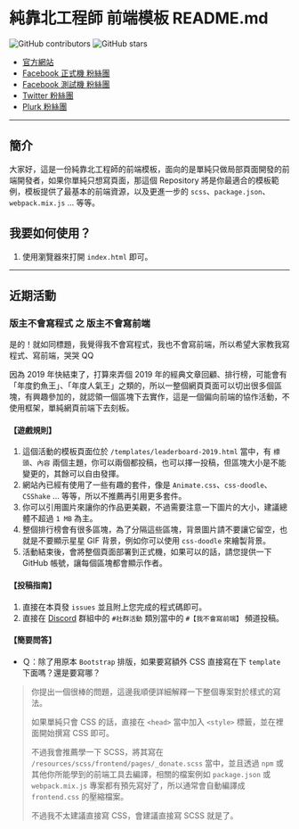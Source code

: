 # 純靠北工程師 前端模板 README.md

![GitHub contributors](https://img.shields.io/github/contributors/init-engineer/init.engineer-frontend-template.svg)
![GitHub stars](https://img.shields.io/github/stars/init-engineer/init.engineer-frontend-template.svg?style=social)

- [官方網站](https://kaobei.engineer)
- [Facebook 正式機 粉絲團](https://www.facebook.com/init.kobeengineer)
- [Facebook 測試機 粉絲團](https://www.facebook.com/kaobei.engineer)
- [Twitter 粉絲團](https://twitter.com/kaobei_engineer)
- [Plurk 粉絲團](https://www.plurk.com/kaobei_engineer)
---
## 簡介

大家好，這是一份純靠北工程師的前端模板，面向的是單純只做局部頁面開發的前端開發者，如果你單純只想寫頁面，那這個 Repository 將是你最適合的模板範例，模板提供了最基本的前端資源，以及更進一步的 `scss`、`package.json`、`webpack.mix.js` ... 等等。

## 我要如何使用？

1. 使用瀏覽器來打開 `index.html` 即可。

---
## 近期活動

### 版主不會寫程式 之 版主不會寫前端

是的！就如同標題，我覺得我不會寫程式，我也不會寫前端，所以希望大家教我寫程式、寫前端，哭哭 QQ

因為 2019 年快結束了，打算來弄個 2019 年的經典文章回顧、排行榜，可能會有「年度釣魚王」、「年度人氣王」之類的，所以一整個網頁頁面可以切出很多個區塊，有興趣參加的，就認領一個區塊下去實作，這是一個偏向前端的協作活動，不使用框架，單純網頁前端下去刻板。

#### 【遊戲規則】
1. 這個活動的模板頁面位於 `/templates/leaderboard-2019.html` 當中，有 `標頭`、`內容` 兩個主題，你可以兩個都投稿，也可以擇一投稿，但區塊大小是不能變更的，其餘可以自由發揮。
2. 網站內已經有使用了一些有趣的套件，像是 `Animate.css`、`css-doodle`、`CSShake` ... 等等，所以不推薦再引用更多套件。
3. 你可以引用圖片來讓你的作品更美觀，不過需要注意一下圖片的大小，建議總體不超過 `1 MB` 為主。
4. 整個排行榜會有很多區塊，為了分隔這些區塊，背景圖片請不要讓它留空，也就是不要顯示星星 GIF 背景，例如你可以使用 `css-doodle` 來繪製背景。
5. 活動結束後，會將整個頁面部署到正式機，如果可以的話，請您提供一下 GitHub 帳號，讓每個區塊都會顯示作者。

#### 【投稿指南】
1. 直接在本頁發 `issues` 並且附上您完成的程式碼即可。
2. 直接在 [Discord](https://discord.gg/TCghDUT) 群組中的 `#社群活動` 類別當中的 `#【我不會寫前端】` 頻道投稿。

#### 【簡要問答】
- Ｑ：除了用原本 `Bootstrap` 排版，如果要寫額外 CSS 直接寫在下 `template` 下面嗎？還是要寫哪？
> 你提出一個很棒的問題，這邊我順便詳細解釋一下整個專案對於樣式的寫法。
>
> 如果單純只會 CSS 的話，直接在 `<head>` 當中加入 `<style>` 標籤，並在裡面開始撰寫 CSS 即可。
>
> 不過我會推薦學一下 SCSS，將其寫在 `/resources/scss/frontend/pages/_donate.scss` 當中，並且透過 `npm` 或其他你所能學到的前端工具去編譯，相關的檔案例如 `package.json` 或 `webpack.mix.js` 專案都有預先寫好了，所以通常會自動編譯成 `frontend.css` 的壓縮檔案。
>
> 不過我不太建議直接寫 CSS，會建議直接寫 SCSS 就是了。
